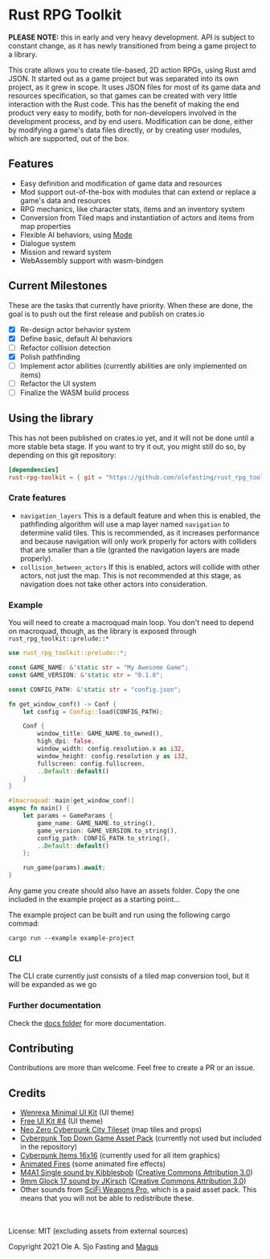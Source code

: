 # Rust RPG Toolkit

**PLEASE NOTE:** this in early and very heavy development. API is subject to constant change, as it has newly transitioned
from being a game project to a library.

This crate allows you to create tile-based, 2D action RPGs, using Rust amd JSON. It started out as a game project but was
separated into its own project, as it grew in scope. It uses JSON files for most of its game data and resources specification,
so that games can be created with very little interaction with the Rust code. This has the benefit of making the end product
very easy to modify, both for non-developers involved in the development process, and by end users. Modification can be done,
either by modifying a game's data files directly, or by creating user modules, which are supported, out of the box.

## Features

- Easy definition and modification of game data and resources
- Mod support out-of-the-box with modules that can extend or replace a game's data and resources
- RPG mechanics, like character stats, items and an inventory system
- Conversion from Tiled maps and instantiation of actors and items from map properties
- Flexible AI behaviors, using [Mode](https://github.com/andrewtc/mode)
- Dialogue system
- Mission and reward system
- WebAssembly support with wasm-bindgen

## Current Milestones

These are the tasks that currently have priority. When these are done, the goal is to push out the first
release and publish on crates.io

- [x] Re-design actor behavior system
- [x] Define basic, default AI behaviors
- [ ] Refactor collision detection
- [x] Polish pathfinding
- [ ] Implement actor abilities (currently abilities are only implemented on items)
- [ ] Refactor the UI system
- [ ] Finalize the WASM build process

## Using the library

This has not been published on crates.io yet, and it will not be done until a more stable beta stage.
If you want to try it out, you might still do so, by depending on this git repository:

```toml
[dependencies]
rust-rpg-toolkit = { git = "https://github.com/olefasting/rust_rpg_toolkit.git" }
```

### Crate features

- `navigation_layers` This is a default feature and when this is enabled, the pathfinding algorithm will use a map layer named `navigation` to determine valid tiles.
  This is recommended, as it increases performance and because navigation will only work properly for actors with colliders that are smaller than a tile (granted the
  navigation layers are made properly).
- `collision_between_actors` If this is enabled, actors will collide with other actors, not just the map.
  This is not recommended at this stage, as navigation does not take other actors into consideration.

### Example

You will need to create a macroquad main loop. You don't need to depend on macroquad, though, as the library is exposed through `rust_rpg_toolkit::prelude::*`

```rust
use rust_rpg_toolkit::prelude::*;

const GAME_NAME: &'static str = "My Awesome Game";
const GAME_VERSION: &'static str = "0.1.0";

const CONFIG_PATH: &'static str = "config.json";

fn get_window_conf() -> Conf {
    let config = Config::load(CONFIG_PATH);

    Conf {
        window_title: GAME_NAME.to_owned(),
        high_dpi: false,
        window_width: config.resolution.x as i32,
        window_height: config.resolution.y as i32,
        fullscreen: config.fullscreen,
        ..Default::default()
    }
}

#[macroquad::main(get_window_conf)]
async fn main() {
    let params = GameParams {
        game_name: GAME_NAME.to_string(),
        game_version: GAME_VERSION.to_string(),
        config_path: CONFIG_PATH.to_string(),
        ..Default::default()
    };

    run_game(params).await;
}

```

Any game you create should also have an assets folder. Copy the one included in the example project as a starting point...

The example project can be built and run using the following cargo commad:

`cargo run --example example-project`

### CLI

The CLI crate currently just consists of a tiled map conversion tool, but it will be expanded as we go

### Further documentation

Check the [docs folder](https://github.com/olefasting/rust_rpg_toolkit/tree/master/docs) for more documentation.

## Contributing

Contributions are more than welcome. Feel free to create a PR or an issue.

## Credits

- [Wenrexa Minimal UI Kit](https://wenrexa.itch.io/kit-nesia2) (UI theme)
- [Free UI Kit #4](https://wenrexa.itch.io/ui-different02) (UI theme)
- [Neo Zero Cyberpunk City Tileset](https://yunusyanin.itch.io/neo-zero-cyberpunk-city-tileset) (map tiles and props)
- [Cyberpunk Top Down Game Asset Pack](https://rafazcruz.itch.io/cyberpunk-top-down-game-asset-pack) (currently not used but included in the repository)
- [Cyberpunk Items 16x16](https://jeresikstus.itch.io/cyberpunk-items-16x16) (currently used for all item graphics)
- [Animated Fires](https://stealthix.itch.io/animated-fires) (some animated fire effects)
- [M4A1 Single sound by Kibblesbob](https://soundbible.com/1804-M4A1-Single.html) ([Creative Commons Attribution 3.0](https://creativecommons.org/licenses/by/3.0/))
- [9mm Glock 17 sound by JKirsch](https://soundbible.com/1382-9mm-Glock-17.html) ([Creative Commons Attribution 3.0](https://creativecommons.org/licenses/by/3.0/))
- Other sounds from [SciFi Weapons Pro](https://sidearm-studios.itch.io/sci-fi-weapon-sounds-pro), which is a paid asset pack. This means that you will not be able to redistribute these.

\
\
License: MIT (excluding assets from external sources)

Copyright 2021 Ole A. Sjo Fasting and [Magus](http://magus.no)
